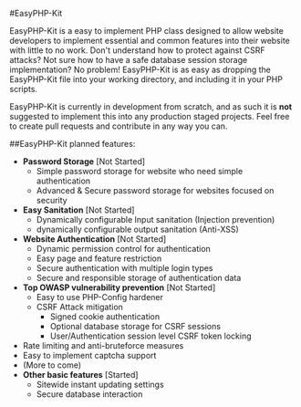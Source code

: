 #EasyPHP-Kit

EasyPHP-Kit is a easy to implement PHP class designed to allow website developers to implement essential and common features into their website with little to no work. Don't understand how to protect against CSRF attacks? Not sure how to have a safe database session storage implementation? No problem! EasyPHP-Kit is as easy as dropping the EasyPHP-Kit file into your working directory, and including it in your PHP scripts. 

EasyPHP-Kit is currently in development from scratch, and as such it is **not** suggested to implement this into any production staged projects. Feel free to create pull requests and contribute in any way you can.

##EasyPHP-Kit planned features:


 - **Password Storage** [Not Started]
   - Simple password storage for website who need simple authentication
   - Advanced & Secure password storage for websites focused on security
 - **Easy Sanitation** [Not Started]
   - Dynamically configurable Input sanitation (Injection prevention)
   - dynamically configurable output sanitation (Anti-XSS)
 - **Website Authentication** [Not Started]
   - Dynamic permission control for authentication
   - Easy page and feature restriction
   - Secure authentication with multiple login types
   - Secure and responsible storage of authentication data
 - **Top OWASP vulnerability prevention** [Not Started]
   - Easy to use PHP-Config hardener
   - CSRF Attack mitigation
     - Signed cookie authentication
     - Optional database storage for CSRF sessions
     - User/Authentication session level CSRF token locking 
  - Rate limiting and anti-bruteforce measures
  - Easy to implement captcha support
  - (More to come)
 - **Other basic features** [Started]
   - Sitewide instant updating settings
   - Secure database interaction
